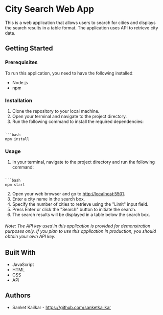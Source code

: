 # City Search Web App

This is a web application that allows users to search for cities and displays the search results in a table format. The application uses API to retrieve city data.

## Getting Started

### Prerequisites

To run this application, you need to have the following installed:

- Node.js
- npm

### Installation

1. Clone the repository to your local machine.
2. Open your terminal and navigate to the project directory.
3. Run the following command to install the required dependencies:

<code>
```bash
npm install
</code>

### Usage

1. In your terminal, navigate to the project directory and run the following command:

<code>
```bash
npm start
</code>

2. Open your web browser and go to <http://localhost:5501>.
3. Enter a city name in the search box.
4. Specify the number of cities to retrieve using the "Limit" input field.
5. Press Enter or click the "Search" button to initiate the search.
6. The search results will be displayed in a table below the search box.

###### Note: The API key used in this application is provided for demonstration purposes only. If you plan to use this application in production, you should obtain your own API key.

## Built With

- JavaScript
- HTML
- CSS
- API

## Authors

- Sanket Kailkar - <https://github.com/sanketkailkar>

